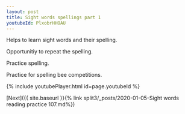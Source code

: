 ```yaml
---
layout: post
title: Sight words spellings part 1
youtubeId: PlxobrHHOAU
---
```

 
 
Helps to learn sight words and their spelling.

Opportunitiy to repeat the spelling. 

Practice spelling. 
 
Practice for spelling bee competitions. 
 
{% include youtubePlayer.html id=page.youtubeId %}
 
 

[Next]({{ site.baseurl }}{% link  split3/_posts/2020-01-05-Sight words reading practice 107.md%})
 
